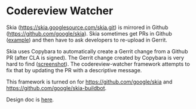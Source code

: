 # Codereview Watcher

Skia (https://skia.googlesource.com/skia.git) is mirrored in Github
(https://github.com/google/skia). Skia sometimes get PRs in Github
([example](https://github.com/google/skia/pull/68)) and then have to ask
developers to re-upload in Gerrit.

Skia uses Copybara to automatically create a Gerrit change from a Github PR
(after CLA is signed). The Gerrit change created by Copybara is very hard to
find ([screenshot](https://screenshot.googleplex.com/6FU2sfCeZWPGA8i)).
The codereview-watcher framework attempts to fix that by updating the PR with a
descriptive message.

This framework is turned on for https://github.com/google/skia and
https://github.com/google/skia-buildbot.

Design doc is [here](http://goto/skia-github-gerrit).
